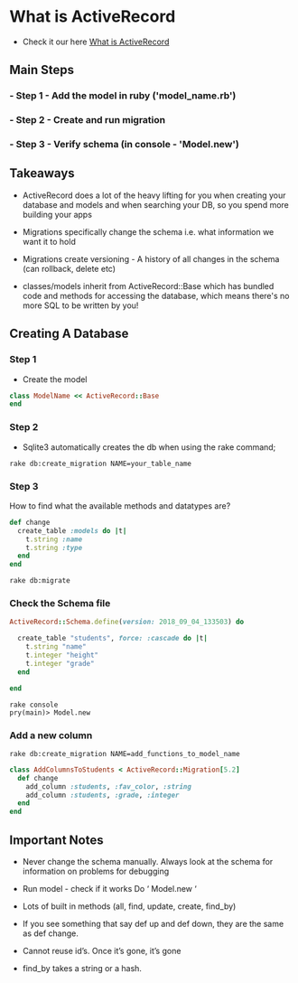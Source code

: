# What is ActiveRecord
- Check it our here [What is ActiveRecord](https://guides.rubyonrails.org/active_record_basics.html)

## Main Steps

### - Step 1 - Add the model in ruby ('model_name.rb')
### - Step 2 - Create and run migration
### - Step 3 - Verify schema (in console - 'Model.new')

## Takeaways
- ActiveRecord does a lot of the heavy lifting for you when creating your database and models and when searching your DB, so you spend more building your apps

- Migrations specifically change the schema i.e. what information we want it to hold

- Migrations create versioning - A history of all changes in the schema (can rollback, delete etc)

- classes/models inherit from ActiveRecord::Base which has bundled code and methods for accessing the database, which means there's no more SQL to be written by you!

## Creating A Database

### Step 1

- Create the model

```ruby
class ModelName << ActiveRecord::Base
end
```
### Step 2

- Sqlite3 automatically creates the db when using the rake command;

```shell
rake db:create_migration NAME=your_table_name
```

### Step 3

How to find what the available methods and datatypes are?

```ruby
def change
  create_table :models do |t|
    t.string :name
    t.string :type
  end
end
```

```shell
rake db:migrate
```

### Check the Schema file

```ruby
ActiveRecord::Schema.define(version: 2018_09_04_133503) do

  create_table "students", force: :cascade do |t|
    t.string "name"
    t.integer "height"
    t.integer "grade"
  end

end
```

```shell
rake console
pry(main)> Model.new
```

### Add a new column

```shell
rake db:create_migration NAME=add_functions_to_model_name
```

```ruby
class AddColumnsToStudents < ActiveRecord::Migration[5.2]
  def change
  	add_column :students, :fav_color, :string
  	add_column :students, :grade, :integer
  end
end
```

## Important Notes

- Never change the schema manually.
Always look at the schema for information on problems for debugging

-	Run model - check if it works Do ‘ Model.new ‘

- Lots of built in methods (all, find, update, create, find_by)

- If you see something that say def up and def down, they are the same as def change.

- Cannot reuse id’s. Once it’s gone, it’s gone

- find_by takes a string or a hash.
